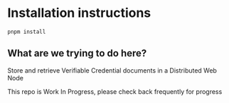 # Installation instructions

```
pnpm install
```

## What are we trying to do here?

Store and retrieve Verifiable Credential documents in a Distributed Web Node

This repo is Work In Progress, please check back frequently for progress

